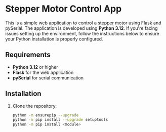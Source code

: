 # Stepper Motor Control App

This is a simple web application to control a stepper motor using Flask and pySerial. The application is developed using **Python 3.12**. If you're facing issues setting up the environment, follow the instructions below to ensure your Python installation is properly configured.

## Requirements

- **Python 3.12** or higher
- **Flask** for the web application
- **pySerial** for serial communication

## Installation

1. Clone the repository:
   ```bash
   python -m ensurepip --upgrade
   python -m pip install --upgrade setuptools
   python -m pip install <module>

